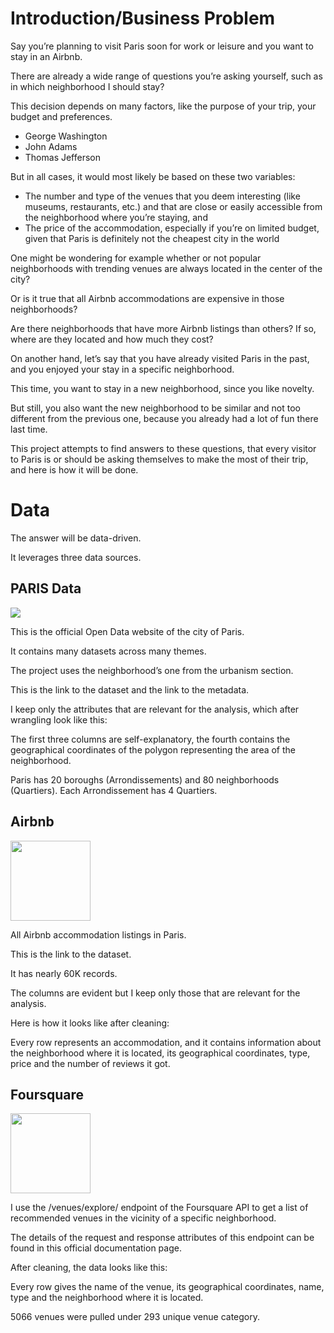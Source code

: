 # Introduction/Business Problem
Say you’re planning to visit Paris soon for work or leisure and you want to stay in an Airbnb.

There are already a wide range of questions you’re asking yourself, such as in which neighborhood I should stay?

This decision depends on many factors, like the purpose of your trip, your budget and preferences.

- George Washington
- John Adams
- Thomas Jefferson

But in all cases, it would most likely be based on these two variables:

- The number and type of the venues that you deem interesting (like museums, restaurants, etc.) and that are close or easily accessible from the neighborhood where you’re staying, and
- The price of the accommodation, especially if you’re on limited budget, given that Paris is definitely not the cheapest city in the world

One might be wondering for example whether or not popular neighborhoods with trending venues are always located in the center of the city?

Or is it true that all Airbnb accommodations are expensive in those neighborhoods?

Are there neighborhoods that have more Airbnb listings than others? If so, where are they located and how much they cost?

On another hand, let’s say that you have already visited Paris in the past, and you enjoyed your stay in a specific neighborhood.

This time, you want to stay in a new neighborhood, since you like novelty.

But still, you also want the new neighborhood to be similar and not too different from the previous one, because you already had a lot of fun there last time.

This project attempts to find answers to these questions, that every visitor to Paris is or should be asking themselves to make the most of their trip, and here is how it will be done.

# Data
The answer will be data-driven.

It leverages three data sources.

## PARIS Data

<img src="https://opendata.paris.fr/assets/theme_image/header.png"/>

This is the official Open Data website of the city of Paris.

It contains many datasets across many themes.

The project uses the neighborhood’s one from the urbanism section.

This is the link to the dataset and the link to the metadata.

I keep only the attributes that are relevant for the analysis, which after wrangling look like this:

The first three columns are self-explanatory, the fourth contains the geographical coordinates of the polygon representing the area of the neighborhood.

Paris has 20 boroughs (Arrondissements) and 80 neighborhoods (Quartiers). Each Arrondissement has 4 Quartiers.

## Airbnb

<img height="128" with="128" src="https://news.airbnb.com/wp-content/uploads/sites/4/2017/01/airbnb_vertical_lockup_web.png"/>

All Airbnb accommodation listings in Paris.

This is the link to the dataset.

It has nearly 60K records.

The columns are evident but I keep only those that are relevant for the analysis.

Here is how it looks like after cleaning:

Every row represents an accommodation, and it contains information about the neighborhood where it is located, its geographical coordinates, type, price and the number of reviews it got.

## Foursquare

<img height="128" with="128" src="https://img.pngio.com/company-entertainment-food-foursquare-nightlife-perfect-foursquare-png-512_512.png"/>

I use the /venues/explore/ endpoint of the Foursquare API to get a list of recommended venues in the vicinity of a specific neighborhood.

The details of the request and response attributes of this endpoint can be found in this official documentation page.

After cleaning, the data looks like this:

Every row gives the name of the venue, its geographical coordinates, name, type and the neighborhood where it is located.

5066 venues were pulled under 293 unique venue category.
